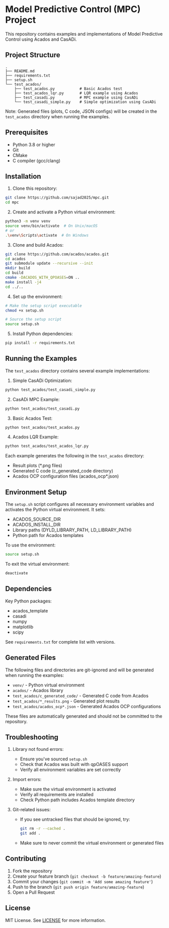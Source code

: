 # Model Predictive Control (MPC) Project

This repository contains examples and implementations of Model Predictive Control using Acados and CasADi.

## Project Structure

```
.
├── README.md
├── requirements.txt
├── setup.sh
└── test_acados/
    ├── test_acados.py           # Basic Acados test
    ├── test_acados_lqr.py       # LQR example using Acados
    ├── test_casadi.py           # MPC example using CasADi
    └── test_casadi_simple.py    # Simple optimization using CasADi
```

Note: Generated files (plots, C code, JSON configs) will be created in the `test_acados` directory when running the examples.

## Prerequisites

- Python 3.8 or higher
- Git
- CMake
- C compiler (gcc/clang)

## Installation

1. Clone this repository:
```bash
git clone https://github.com/sajad2025/mpc.git
cd mpc
```

2. Create and activate a Python virtual environment:
```bash
python3 -m venv venv
source venv/bin/activate  # On Unix/macOS
# or
.\venv\Scripts\activate  # On Windows
```

3. Clone and build Acados:
```bash
git clone https://github.com/acados/acados.git
cd acados
git submodule update --recursive --init
mkdir build
cd build
cmake -DACADOS_WITH_QPOASES=ON ..
make install -j4
cd ../..
```

4. Set up the environment:
```bash
# Make the setup script executable
chmod +x setup.sh

# Source the setup script
source setup.sh
```

5. Install Python dependencies:
```bash
pip install -r requirements.txt
```

## Running the Examples

The `test_acados` directory contains several example implementations:

1. Simple CasADi Optimization:
```bash
python test_acados/test_casadi_simple.py
```

2. CasADi MPC Example:
```bash
python test_acados/test_casadi.py
```

3. Basic Acados Test:
```bash
python test_acados/test_acados.py
```

4. Acados LQR Example:
```bash
python test_acados/test_acados_lqr.py
```

Each example generates the following in the `test_acados` directory:
- Result plots (*.png files)
- Generated C code (c_generated_code directory)
- Acados OCP configuration files (acados_ocp*.json)

## Environment Setup

The `setup.sh` script configures all necessary environment variables and activates the Python virtual environment. It sets:
- ACADOS_SOURCE_DIR
- ACADOS_INSTALL_DIR
- Library paths (DYLD_LIBRARY_PATH, LD_LIBRARY_PATH)
- Python path for Acados templates

To use the environment:
```bash
source setup.sh
```

To exit the virtual environment:
```bash
deactivate
```

## Dependencies

Key Python packages:
- acados_template
- casadi
- numpy
- matplotlib
- scipy

See `requirements.txt` for complete list with versions.

## Generated Files

The following files and directories are git-ignored and will be generated when running the examples:
- `venv/` - Python virtual environment
- `acados/` - Acados library
- `test_acados/c_generated_code/` - Generated C code from Acados
- `test_acados/*_results.png` - Generated plot results
- `test_acados/acados_ocp*.json` - Generated Acados OCP configurations

These files are automatically generated and should not be committed to the repository.

## Troubleshooting

1. Library not found errors:
   - Ensure you've sourced `setup.sh`
   - Check that Acados was built with qpOASES support
   - Verify all environment variables are set correctly

2. Import errors:
   - Make sure the virtual environment is activated
   - Verify all requirements are installed
   - Check Python path includes Acados template directory

3. Git-related issues:
   - If you see untracked files that should be ignored, try:
     ```bash
     git rm -r --cached .
     git add .
     ```
   - Make sure to never commit the virtual environment or generated files

## Contributing

1. Fork the repository
2. Create your feature branch (`git checkout -b feature/amazing-feature`)
3. Commit your changes (`git commit -m 'Add some amazing feature'`)
4. Push to the branch (`git push origin feature/amazing-feature`)
5. Open a Pull Request

## License

MIT License. See [LICENSE](LICENSE) for more information. 